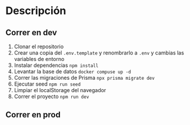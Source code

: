 # Descripción

## Correr en dev

1. Clonar el repositorio
2. Crear una copia del `.env.template` y renombrarlo a `.env` y cambias las variables de entorno
3. Instalar dependencias `npm install`
4. Levantar la base de datos `docker compuse up -d`
5. Correr las migraciones de Prisma `npx prisma migrate dev`
6. Ejecutar seed `npm run seed`
7. Limpiar el localStorage del navegador
8. Correr el proyecto `npm run dev`

## Correr en prod
